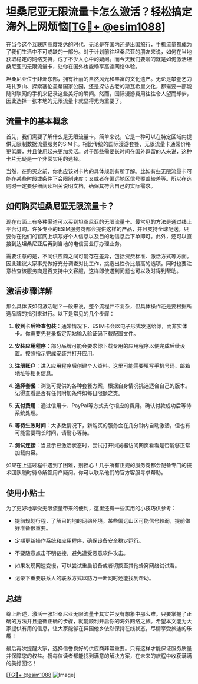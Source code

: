 # 坦桑尼亚无限流量卡怎么激活？轻松搞定海外上网烦恼[[TG💪+ @esim1088](https://t.me/s/esim1088)]

在当今这个互联网高度发达的时代，无论是在国内还是出国旅行，手机流量都成为了我们生活中不可或缺的一部分。对于计划前往坦桑尼亚的朋友来说，如何在当地获取稳定的网络支持，成了不少人心中的疑问。而今天我们要聊的就是如何激活坦桑尼亚的无限流量卡，让你在国外也能畅享高速网络体验。

坦桑尼亚位于非洲东部，拥有壮丽的自然风光和丰富的文化遗产。无论是攀登乞力马扎罗山、探索塞伦盖蒂国家公园，还是探访古老的斯瓦希里文化，都需要一部能随时联网的手机来记录这些美好的瞬间。然而，国际漫游费用往往令人望而却步，因此选择一张本地的无限流量卡就显得尤为重要了。

## 流量卡的基本概念

首先，我们需要了解什么是无限流量卡。简单来说，它是一种可以在特定区域内提供无限制数据流量服务的SIM卡。相比传统的国际漫游套餐，无限流量卡通常价格更低廉，并且使用起来更加灵活。对于那些需要长时间在国外逗留的人来说，这种卡片无疑是一个非常实用的选择。

当然，在购买之前，你也应该对卡片的具体规则有所了解。比如有些无限流量卡可能在某些时段或条件下会限制速度；又或者在偏远地区信号覆盖较差等。所以在选购时一定要仔细阅读相关说明文档，确保其符合自己的实际需求。

## 如何购买坦桑尼亚无限流量卡？

现在市面上有多种渠道可以买到坦桑尼亚的无限流量卡。最常见的方法是通过线上平台订购。许多专业的ESIM服务商都会提供这样的产品，并且支持全球配送。只要你在他们的官网上填写好个人信息以及目的地信息后下单即可。此外，还可以直接到达坦桑尼亚后再到当地的电信营业厅办理业务。

需要注意的是，不同供应商之间可能存在差异，包括资费标准、激活方式等方面。因此建议大家事先做好充分调查对比工作，挑选出性价比最高的选项。同时也要注意检查该服务商是否支持中文客服，这样即使遇到问题也可以及时得到帮助。

## 激活步骤详解

那么具体该如何激活呢？一般来说，整个流程并不复杂，但具体操作还是要根据所选品牌的指引来进行。以下是常见的几个步骤：

1. **收到卡后检查包装**：通常情况下，ESIM卡会以电子形式发送给你，而非实体卡。你需要先登录指定网站输入验证码下载配置文件。
   
2. **安装应用程序**：部分品牌可能会要求你下载专用的应用程序以便完成后续设置。按照指示完成安装并打开应用。

3. **注册账户**：进入应用程序后创建个人资料。这里可能需要填写手机号码、邮箱地址等相关信息。

4. **选择套餐**：浏览可提供的各种套餐方案，根据自身情况挑选适合自己的版本。记得查看是否有任何附加条件如每日限额之类。

5. **支付费用**：通过信用卡、PayPal等方式支付相应的费用。确认付款成功后等待系统处理。

6. **等待生效时间**：大多数情况下，新购买的服务会在几分钟内自动激活，但也有可能需要稍长时间，请耐心等待。

7. **测试连接**：当显示已激活状态时，尝试打开浏览器访问网页看看是否能够正常加载内容。

如果在上述过程中遇到了困难，别担心！几乎所有正规的服务商都会配备专门的技术团队随时待命解答用户疑问。你可以联系他们的官方客服寻求帮助。

## 使用小贴士

为了更好地享受无限流量带来的便利，这里还有一些实用的小技巧供参考：

- 提前规划行程，了解目的地的网络环境。某些偏远山区可能信号较弱，提前做好准备很重要。
  
- 定期更新操作系统和应用程序，确保设备安全稳定运行。

- 不要随意点击不明链接，避免遭受恶意软件攻击。

- 如果发现网速变慢，可以尝试重启设备或者切换至其他蜂窝网络试试看。

- 记录下重要联系人的联系方式以防万一断网时还能找到帮助。

## 总结

综上所述，激活一张坦桑尼亚无限流量卡其实并没有想象中那么难。只要掌握了正确的方法并且遵循正确的步骤，就能顺利开启你的海外网络之旅。希望本文能为大家提供有用的信息，让大家能够在异国他乡依然保持在线状态，尽情享受旅途的乐趣！

最后再次提醒大家，选择信誉良好的供应商非常重要。只有这样才能保证服务质量并保障您的权益。祝每位读者都能找到满意的解决方案，在未来的旅程中收获满满的美好回忆！

[[TG💪+ @esim1088](https://t.me/s/esim1088) ![Image](https://i.postimg.cc/4NQfJmqS/Snipaste-2025-05-13-00-14-12.png)]